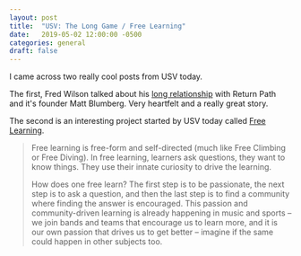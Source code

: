 ```yaml
---
layout: post
title:  "USV: The Long Game / Free Learning"
date:   2019-05-02 12:00:00 -0500
categories: general
draft: false 
---
```


I came across two really cool posts from USV today. 

The first, Fred Wilson talked about his [long relationship](https://avc.com/2019/05/the-long-game/) with Return Path and it's founder Matt Blumberg. Very heartfelt and a really great story. 

The second is an interesting project started by USV today called [Free Learning](https://freelearners.org/). 

> Free learning is free-form and self-directed (much like Free Climbing or Free Diving). In free learning, learners ask questions, they want to know things. They use their innate curiosity to drive the learning. 
>
> How does one free learn? The first step is to be passionate, the next step is to ask a question, and then the last step is to find a community where finding the answer is encouraged. This passion and community-driven learning is already happening in music and sports – we join bands and teams that encourage us to learn more, and it is our own passion that drives us to get better – imagine if the same could happen in other subjects too.

